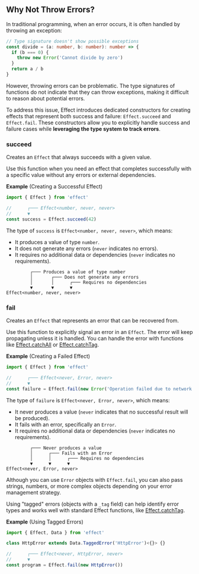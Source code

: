 ## Why Not Throw Errors?

In traditional programming, when an error occurs, it is often handled by throwing an exception:

```ts twoslash
// Type signature doesn't show possible exceptions
const divide = (a: number, b: number): number => {
  if (b === 0) {
    throw new Error('Cannot divide by zero')
  }
  return a / b
}
```

However, throwing errors can be problematic. The type signatures of functions do not indicate that they can throw exceptions, making it difficult to reason about potential errors.

To address this issue, Effect introduces dedicated constructors for creating effects that represent both success and failure: `Effect.succeed` and `Effect.fail`. These constructors allow you to explicitly handle success and failure cases while **leveraging the type system to track errors**.

### succeed

Creates an `Effect` that always succeeds with a given value.

Use this function when you need an effect that completes successfully with a specific value
without any errors or external dependencies.

**Example** (Creating a Successful Effect)

```ts twoslash
import { Effect } from 'effect'

//      ┌─── Effect<number, never, never>
//      ▼
const success = Effect.succeed(42)
```

The type of `success` is `Effect<number, never, never>`, which means:

- It produces a value of type `number`.
- It does not generate any errors (`never` indicates no errors).
- It requires no additional data or dependencies (`never` indicates no requirements).

```text showLineNumbers=false
         ┌─── Produces a value of type number
         │       ┌─── Does not generate any errors
         │       │      ┌─── Requires no dependencies
         ▼       ▼      ▼
Effect<number, never, never>
```

### fail

Creates an `Effect` that represents an error that can be recovered from.

Use this function to explicitly signal an error in an `Effect`. The error
will keep propagating unless it is handled. You can handle the error with
functions like [Effect.catchAll](/docs/error-management/expected-errors/#catchall) or
[Effect.catchTag](/docs/error-management/expected-errors/#catchtag).

**Example** (Creating a Failed Effect)

```ts twoslash
import { Effect } from 'effect'

//      ┌─── Effect<never, Error, never>
//      ▼
const failure = Effect.fail(new Error('Operation failed due to network error'))
```

The type of `failure` is `Effect<never, Error, never>`, which means:

- It never produces a value (`never` indicates that no successful result will be produced).
- It fails with an error, specifically an `Error`.
- It requires no additional data or dependencies (`never` indicates no requirements).

```text showLineNumbers=false
         ┌─── Never produces a value
         │      ┌─── Fails with an Error
         │      │      ┌─── Requires no dependencies
         ▼      ▼      ▼
Effect<never, Error, never>
```

Although you can use `Error` objects with `Effect.fail`, you can also pass strings, numbers, or more complex objects depending on your error management strategy.

Using "tagged" errors (objects with a `_tag` field) can help identify error types and works well with standard Effect functions, like [Effect.catchTag](/docs/error-management/expected-errors/#catchtag).

**Example** (Using Tagged Errors)

```ts twoslash
import { Effect, Data } from 'effect'

class HttpError extends Data.TaggedError('HttpError')<{}> {}

//      ┌─── Effect<never, HttpError, never>
//      ▼
const program = Effect.fail(new HttpError())
```
